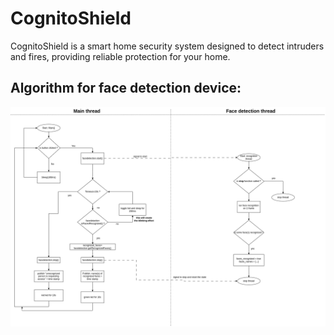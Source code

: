 # CognitoShield
CognitoShield is a smart home security system designed to detect intruders and fires, providing reliable protection for your home.


## Algorithm for face detection device:
![algo_rpi](face_detection_rpi/doc/rpi_algo.drawio.png)